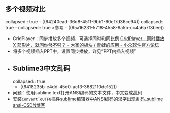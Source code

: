 ## 多个视频对比
collapsed:: true
	- ((64240ead-36d8-4511-9bb1-60ef7d36ce94))
	  collapsed:: true
		- collapsed:: true
		  >参考
			- ((65a16231-5718-4558-9a5b-cc4a6a7f3bee))
- GridPlayer：同步播放多个视频，可选择同时和同比例 [GridPlayer - 同时播放 X 部影片，就问你够不够？ - 大家的板块 / 青蛙的应用 - 小众软件官方论坛](https://meta.appinn.net/t/topic/42646/36)
- 将多个视频插入PPT中，设置同步播放，详见“PPT内插入视频”
- ## Sublime3中文乱码
  collapsed:: true
	- ((6418235b-e4dd-45d0-acf3-3682110dc152))
- 问题：使用sublime text打开ANSI编码的文本文件，中文变成乱码
- 安装`ConvertToUTF8`插件[sublime编辑器中ANSI编码的汉字出现乱码_sublime ansi-CSDN博客](https://blog.csdn.net/win_turn/article/details/53222546)